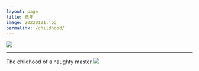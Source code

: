 ```yaml
---
layout: page
title: 童年
image: 20220101.jpg
permalink: /childhood/
---
```


![]({{site.baseurl}}/img/2021从心开始.jpg)

****

The childhood of a naughty master 
![]({{site.baseurl}}/img/童年.jpg)

